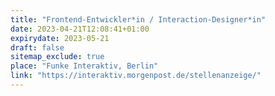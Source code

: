 ```yaml
---
title: "Frontend-Entwickler*in / Interaction-Designer*in"
date: 2023-04-21T12:08:41+01:00
expirydate: 2023-05-21
draft: false
sitemap_exclude: true
place: "Funke Interaktiv, Berlin"
link: "https://interaktiv.morgenpost.de/stellenanzeige/"
---
```


